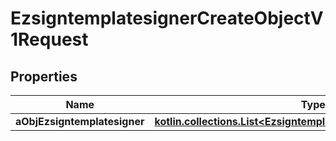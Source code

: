 
# EzsigntemplatesignerCreateObjectV1Request

## Properties
| Name | Type | Description | Notes |
| ------------ | ------------- | ------------- | ------------- |
| **aObjEzsigntemplatesigner** | [**kotlin.collections.List&lt;EzsigntemplatesignerRequestCompound&gt;**](EzsigntemplatesignerRequestCompound.md) |  |  |



